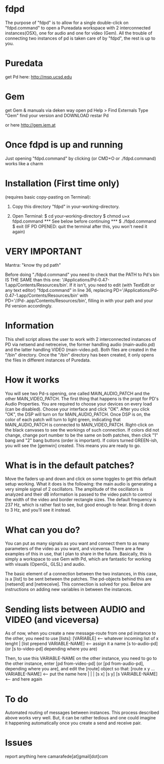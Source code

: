 # fdpd
The purpose of "fdpd" is to allow for a single double-click on "fdpd.command" to open a Pureadata workspace with 2 interconnected instances(OSX), one for audio and one for video (Gem). All the trouble of connecting two instances of pd is taken care of by "fdpd", the rest is up to you.

# Puredata
get Pd here: http://msp.ucsd.edu

# Gem
get Gem & manuals via deken way 
	open pd
	Help > Find Externals
	Type "Gem"
	find your version and DOWNLOAD
	restar Pd

or here http://gem.iem.at 

# Once fdpd is up and running
Just opening "fdpd.command" by clicking (or CMD+O or  ./fdpd.command) works like a charm

# Installation (First time only) 
(requires basic copy-pasting on Terminal):

1. Copy this directory "fdpd" in your-working-directory.

2. Open Terminal:
	$ cd your-working-directory
	$ chmod u+x fdpd.command
	*** See below before continuing ***
	$ ./fdpd.command
	$ exit
(IF PD OPENED: quit the terminal after this, you won't need it again)

# VERY IMPORTANT
Mantra: "know thy pd path"

Before doing "./fdpd.command" you need to check that the PATH to Pd's bin IS THE SAME than this one: '/Applications/Pd-0.47-1.app/Contents/Resources/bin'. If it isn't, you need to edit (with TextEdit or any text editor) "fdpd.command" in line 36, replacing PD='/Applications/Pd-0.47-1.app/Contents/Resources/bin' with PD='/<your-path>/Pd-<version>.app/Contents/Resources/bin', filling in with your path and your Pd version accordingly.

# Information
 This shell script allows the user to work with 2 interconnected instances of PD via netsend and netreceive, the former handling audio (main-audio.pd) and the latter handling VIDEO (main-video.pd). Both files are created in the "/bin" directory. Once the "/bin" directory has been created, it only opens the files in different instances of Puredata. 

# How it works
You will see two Pd-s opening, one called MAIN_AUDIO_PATCH and the other MAIN_VIDEO_PATCH. The first thing that happens is the propt for PD's Audio Properties. You are required to choose your devices on every load (can be disabled). Choose your interface and click "OK". After you click "OK", the DSP will turn on for MAIN_AUDIO_PATCH. Once DSP is on, the color of each patch will turn to light green, indicating that MAIN_AUDIO_PATCH is connected to MAIN_VIDEO_PATCH. Right-click on the black canvases to see the workings of such connection. If colors did not change, change port number to be the same on both patches, then click "1" bang and "2" bang buttons (order is important). If colors turned GREEN-ish, you will see the [gemwin] created. This means you are ready to go.

# What is in the default patches?
Move the faders up and down and click on some toggles to get this default setup working. What it does is the following: the main audio is generating a very simple signal of 2 oscillators. The amplitude of the oscillators is analyzed and their dB information is passed to the video patch to control the width of the video and border rectangle sizes. The default frequency is 237 Hz, which is rather fast to see, but good enough to hear. Bring it down to 3 Hz, and you'll see it instead. 

# What can you do?
You can put as many signals as you want and connect them to as many parameters of the video as you want, and viceversa. There are a few examples of this in use, that I plan to share in the future. Basically, this is simply a workspace to use Gem with Pd, which are fantastic for working with visuals (OpenGL, GLSL) and audio. 

The basic element of a connection between the two instances, in this case, is a [list] to be sent between the patches. The pd-objects behind this are [netsend] and [netreceive]. This connection is solved for you. Below are instructions on adding new variables in between the instances.

# Sending lists between AUDIO and VIDEO (and viceversa)
As of now, when you create a new message-route from one pd instance to the other, you need to use [lists]:
	[VARIABLE] <-- whatever incoming list of x lenght
	|
	[list prepend VARIABLE-NAME] <-- assign it a name
	[s to-audio-pd] (or [s to-video-pd] depending where you are)

Then, to use this VARIABLE-NAME on the other instance, you need to go to the other instance, enter [pd from-video-pd] (or [pd from-audio-pd], depending where you are], and edit the [route] object so that:
	[route x y ... VARIABLE-NAME] <-- put the name here
	|	|	|
	[s x]	[s y]	[s VARIABLE-NAME] <-- and here again

# To do
Automated routing of messages between instances. This process described above works very well. But, it can be rather tedious and one could imagine it happening automatically once you create a send and receive pair. 

# Issues
report anything here camarafede[at]gmail[dot]com


